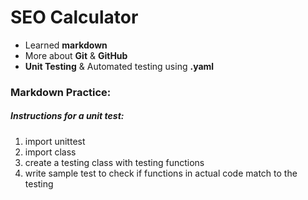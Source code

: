 # SEO Calculator
 - Learned **markdown**
 - More about **Git** & **GitHub**
 - **Unit Testing** & Automated testing using **.yaml**

### Markdown Practice:

##### Instructions for a unit test:
 1. import unittest
 2. import class
 3. create a testing class with testing functions
 4. write sample test to check if functions in actual code match to the testing